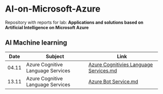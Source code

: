 # AI-on-Microsoft-Azure

Repository with reports for lab:
 **Applications and solutions based on Artificial Intelligence on Microsoft Azure**

## AI Machine learning

|  Date  | Subject | Link |
| ---- | ----------- | --------- |
| 04.11 | Azure Cognitive Language Services | [Azure Cognitivies Language Services.md](https://github.com/kolendomichal/AI-on-Microsoft-Azure/blob/master/AI%20Machine%20Learning/Azure%20Cognitive%20Language%20Services.md)
| 13.11 | Azure Cognitive Language Services | [Azure Bot Service.md](https://github.com/kolendomichal/AI-on-Microsoft-Azure/blob/master/AI%20Machine%20Learning/Azure%20Bot%20Service.md)